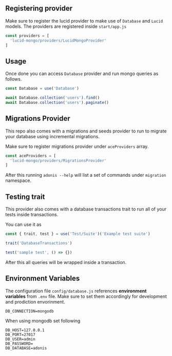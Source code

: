 ## Registering provider

Make sure to register the lucid provider to make use of `Database` and `Lucid` models. The providers are registered inside `start/app.js`

```js
const providers = [
  'lucid-mongo/providers/LucidMongoProvider'
]
```


## Usage 

Once done you can access `Database` provider and run mongo queries as follows.

```js
const Database = use('Database')

await Database.collection('users').find()
await Database.collection('users').paginate()
```

## Migrations Provider

This repo also comes with a migrations and seeds provider to run to migrate your database using incremental migrations.

Make sure to register migrations provider under `aceProviders` array.

```js
const aceProviders = [
  'lucid-mongo/providers/MigrationsProvider'
]
```

After this running `adonis --help` will list a set of commands under `migration` namespace.

## Testing trait
This provider also comes with a database transactions trait to run all of your tests inside transactions.

You can use it as

```js
const { trait, test } = use('Test/Suite')('Example test suite')

trait('DatabaseTransactions')

test('sample test', () => {})
```

After this all queries will be wrapped inside a transaction.


## Environment Variables

The configuration file `config/database.js` references **environment variables** from `.env` file. Make sure to set them accordingly for development and prodiction envorinment. 

```
DB_CONNECTION=mongodb
```

When using mongodb set following

```
DB_HOST=127.0.0.1
DB_PORT=27017
DB_USER=admin
DB_PASSWORD=
DB_DATABASE=adonis
```
